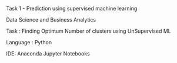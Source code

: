 Task 1 -  Prediction using supervised machine learning

Data Science and Business Analytics


Task : Finding Optimum Number of clusters using UnSupervised ML

Language : Python

IDE: Anaconda Jupyter Notebooks

